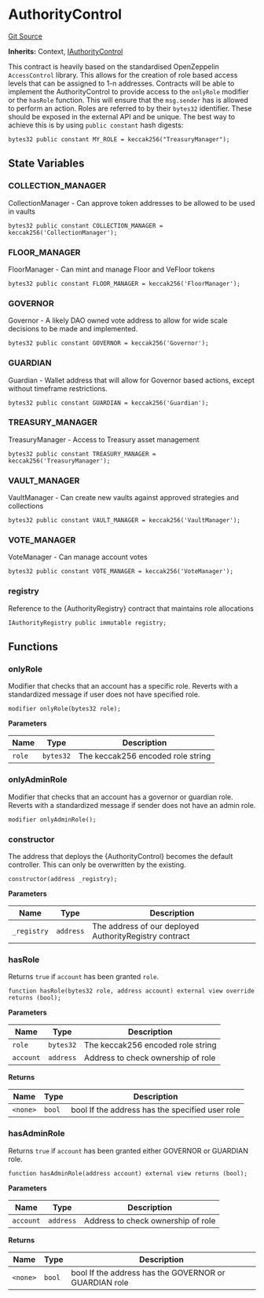 # AuthorityControl
[Git Source](https://github.com/FloorDAO/floor-v2/blob/445b96358cc205e432e359914c1681c0f44048b0/src/contracts/authorities/AuthorityControl.sol)

**Inherits:**
Context, [IAuthorityControl](/src/interfaces/authorities/AuthorityControl.sol/contract.IAuthorityControl.md)

This contract is heavily based on the standardised OpenZeppelin `AccessControl` library.
This allows for the creation of role based access levels that can be assigned to 1-n
addresses.
Contracts will be able to implement the AuthorityControl to provide access to the `onlyRole` modifier or the
`hasRole` function. This will ensure that the `msg.sender` has is allowed to perform an action.
Roles are referred to by their `bytes32` identifier. These should be exposed in the external API and be
unique. The best way to achieve this is by using `public constant` hash digests:
```
bytes32 public constant MY_ROLE = keccak256("TreasuryManager");
```


## State Variables
### COLLECTION_MANAGER
CollectionManager - Can approve token addresses to be allowed to be used in vaults


```solidity
bytes32 public constant COLLECTION_MANAGER = keccak256('CollectionManager');
```


### FLOOR_MANAGER
FloorManager - Can mint and manage Floor and VeFloor tokens


```solidity
bytes32 public constant FLOOR_MANAGER = keccak256('FloorManager');
```


### GOVERNOR
Governor - A likely DAO owned vote address to allow for wide scale decisions to
be made and implemented.


```solidity
bytes32 public constant GOVERNOR = keccak256('Governor');
```


### GUARDIAN
Guardian - Wallet address that will allow for Governor based actions, except without
timeframe restrictions.


```solidity
bytes32 public constant GUARDIAN = keccak256('Guardian');
```


### TREASURY_MANAGER
TreasuryManager - Access to Treasury asset management


```solidity
bytes32 public constant TREASURY_MANAGER = keccak256('TreasuryManager');
```


### VAULT_MANAGER
VaultManager - Can create new vaults against approved strategies and collections


```solidity
bytes32 public constant VAULT_MANAGER = keccak256('VaultManager');
```


### VOTE_MANAGER
VoteManager - Can manage account votes


```solidity
bytes32 public constant VOTE_MANAGER = keccak256('VoteManager');
```


### registry
Reference to the {AuthorityRegistry} contract that maintains role allocations


```solidity
IAuthorityRegistry public immutable registry;
```


## Functions
### onlyRole

Modifier that checks that an account has a specific role. Reverts with a
standardized message if user does not have specified role.


```solidity
modifier onlyRole(bytes32 role);
```
**Parameters**

|Name|Type|Description|
|----|----|-----------|
|`role`|`bytes32`|The keccak256 encoded role string|


### onlyAdminRole

Modifier that checks that an account has a governor or guardian role.
Reverts with a standardized message if sender does not have an admin role.


```solidity
modifier onlyAdminRole();
```

### constructor

The address that deploys the {AuthorityControl} becomes the default controller. This
can only be overwritten by the existing.


```solidity
constructor(address _registry);
```
**Parameters**

|Name|Type|Description|
|----|----|-----------|
|`_registry`|`address`|The address of our deployed AuthorityRegistry contract|


### hasRole

Returns `true` if `account` has been granted `role`.


```solidity
function hasRole(bytes32 role, address account) external view override returns (bool);
```
**Parameters**

|Name|Type|Description|
|----|----|-----------|
|`role`|`bytes32`|The keccak256 encoded role string|
|`account`|`address`|Address to check ownership of role|

**Returns**

|Name|Type|Description|
|----|----|-----------|
|`<none>`|`bool`|bool If the address has the specified user role|


### hasAdminRole

Returns `true` if `account` has been granted either GOVERNOR or GUARDIAN role.


```solidity
function hasAdminRole(address account) external view returns (bool);
```
**Parameters**

|Name|Type|Description|
|----|----|-----------|
|`account`|`address`|Address to check ownership of role|

**Returns**

|Name|Type|Description|
|----|----|-----------|
|`<none>`|`bool`|bool If the address has the GOVERNOR or GUARDIAN role|


